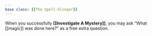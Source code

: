 ```yaml
---
base class: [[The Spell-Slinger]]
---
```

When you successfully **[[Investigate A Mystery]]**, you may ask “What [[magic]] was done here?” as a free extra question.